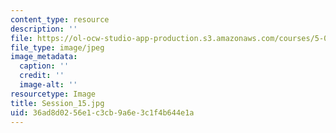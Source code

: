 ```yaml
---
content_type: resource
description: ''
file: https://ol-ocw-studio-app-production.s3.amazonaws.com/courses/5-07sc-biological-chemistry-i-fall-2013/36ad8d0256e1c3cb9a6e3c1f4b644e1a_Session_15.jpg
file_type: image/jpeg
image_metadata:
  caption: ''
  credit: ''
  image-alt: ''
resourcetype: Image
title: Session_15.jpg
uid: 36ad8d02-56e1-c3cb-9a6e-3c1f4b644e1a
---
```

